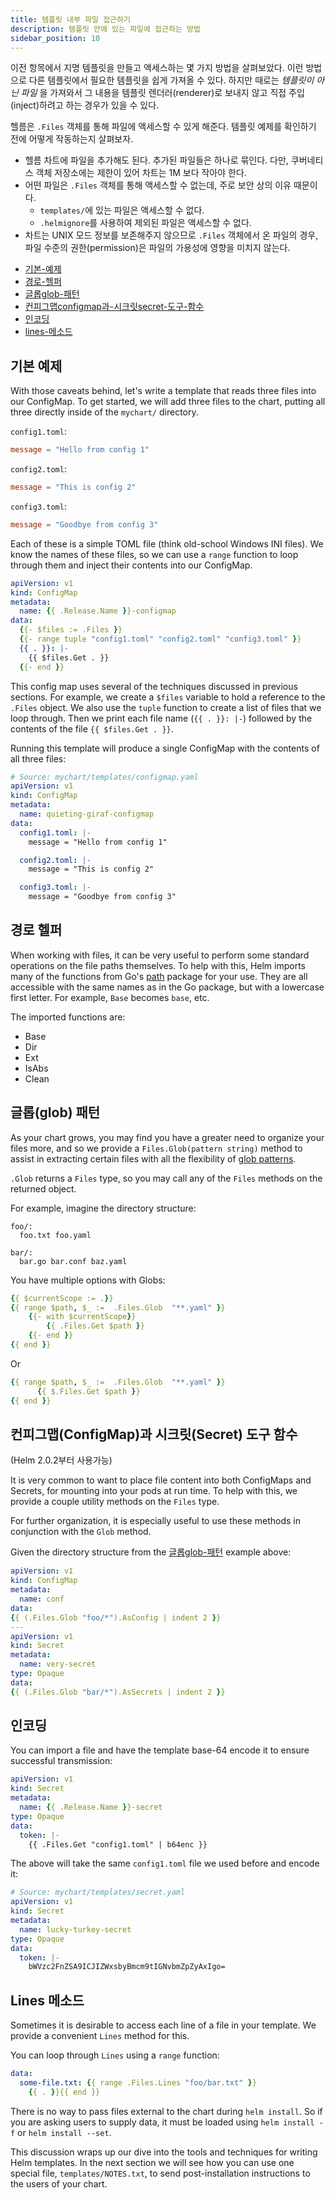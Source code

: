 ```yaml
---
title: 템플릿 내부 파일 접근하기
description: 템플릿 안에 있는 파일에 접근하는 방법
sidebar_position: 10
---
```


이전 항목에서 지명 템플릿을 만들고 액세스하는 몇 가지 방법을 살펴보았다.
이런 방법으로 다른 템플릿에서 필요한 템플릿을 쉽게 가져올 수 있다.
하지만 때로는 _템플릿이 아닌 파일_ 을 가져와서
그 내용을 템플릿 렌더러(renderer)로 보내지 않고 직접 주입(inject)하려고 하는 경우가
있을 수 있다.

헬름은 `.Files` 객체를 통해 파일에 액세스할 수 있게 해준다. 템플릿 예제를 확인하기 전에
어떻게 작동하는지 살펴보자.

- 헬름 차트에 파일을 추가해도 된다. 추가된 파일들은 하나로 묶인다.
  다만, 쿠버네티스 객체 저장소에는 제한이 있어
  차트는 1M 보다 작아야 한다.
- 어떤 파일은 `.Files` 객체를 통해 액세스할 수 없는데,
  주로 보안 상의 이유 때문이다.
  - `templates/`에 있는 파일은 액세스할 수 없다.
  - `.helmignore`를 사용하여 제외된 파일은 액세스할 수 없다.
- 차트는 UNIX 모드 정보를 보존해주지 않으므로
  `.Files` 객체에서 온 파일의 경우, 파일 수준의 권한(permission)은
  파일의 가용성에 영향을 미치지 않는다.

<!-- (see https://github.com/jonschlinkert/markdown-toc) -->

<!-- toc -->

- [기본-예제](#기본-예제)
- [경로-헬퍼](#경로-헬퍼)
- [글롭glob-패턴](#글롭glob-패턴)
- [컨피그맵configmap과-시크릿secret-도구-함수](#컨피그맵configmap과-시크릿secret-도구-함수)
- [인코딩](#인코딩)
- [lines-메소드](#lines-메소드)

<!-- tocstop -->

## 기본 예제

With those caveats behind, let's write a template that reads three files into
our ConfigMap. To get started, we will add three files to the chart, putting all
three directly inside of the `mychart/` directory.

`config1.toml`:

```toml
message = "Hello from config 1"
```

`config2.toml`:

```toml
message = "This is config 2"
```

`config3.toml`:

```toml
message = "Goodbye from config 3"
```

Each of these is a simple TOML file (think old-school Windows INI files). We
know the names of these files, so we can use a `range` function to loop through
them and inject their contents into our ConfigMap.

```yaml
apiVersion: v1
kind: ConfigMap
metadata:
  name: {{ .Release.Name }}-configmap
data:
  {{- $files := .Files }}
  {{- range tuple "config1.toml" "config2.toml" "config3.toml" }}
  {{ . }}: |-
    {{ $files.Get . }}
  {{- end }}
```

This config map uses several of the techniques discussed in previous sections.
For example, we create a `$files` variable to hold a reference to the `.Files`
object. We also use the `tuple` function to create a list of files that we loop
through. Then we print each file name (`{{ . }}: |-`) followed by the contents
of the file `{{ $files.Get . }}`.

Running this template will produce a single ConfigMap with the contents of all
three files:

```yaml
# Source: mychart/templates/configmap.yaml
apiVersion: v1
kind: ConfigMap
metadata:
  name: quieting-giraf-configmap
data:
  config1.toml: |-
    message = "Hello from config 1"

  config2.toml: |-
    message = "This is config 2"

  config3.toml: |-
    message = "Goodbye from config 3"
```

## 경로 헬퍼

When working with files, it can be very useful to perform some standard
operations on the file paths themselves. To help with this, Helm imports many of
the functions from Go's [path](https://golang.org/pkg/path/) package for your
use. They are all accessible with the same names as in the Go package, but with
a lowercase first letter. For example, `Base` becomes `base`, etc.

The imported functions are:
- Base
- Dir
- Ext
- IsAbs
- Clean

## 글롭(glob) 패턴

As your chart grows, you may find you have a greater need to organize your files
more, and so we provide a `Files.Glob(pattern string)` method to assist in
extracting certain files with all the flexibility of [glob
patterns](https://godoc.org/github.com/gobwas/glob).

`.Glob` returns a `Files` type, so you may call any of the `Files` methods on
the returned object.

For example, imagine the directory structure:

```
foo/:
  foo.txt foo.yaml

bar/:
  bar.go bar.conf baz.yaml
```

You have multiple options with Globs:


```yaml
{{ $currentScope := .}}
{{ range $path, $_ :=  .Files.Glob  "**.yaml" }}
    {{- with $currentScope}}
        {{ .Files.Get $path }}
    {{- end }}
{{ end }}
```

Or

```yaml
{{ range $path, $_ :=  .Files.Glob  "**.yaml" }}
      {{ $.Files.Get $path }}
{{ end }}
```

## 컨피그맵(ConfigMap)과 시크릿(Secret) 도구 함수

(Helm 2.0.2부터 사용가능)

It is very common to want to place file content into both ConfigMaps and
Secrets, for mounting into your pods at run time. To help with this, we provide
a couple utility methods on the `Files` type.

For further organization, it is especially useful to use these methods in
conjunction with the `Glob` method.

Given the directory structure from the [글롭glob-패턴](#글롭glob-패턴) example above:

```yaml
apiVersion: v1
kind: ConfigMap
metadata:
  name: conf
data:
{{ (.Files.Glob "foo/*").AsConfig | indent 2 }}
---
apiVersion: v1
kind: Secret
metadata:
  name: very-secret
type: Opaque
data:
{{ (.Files.Glob "bar/*").AsSecrets | indent 2 }}
```

## 인코딩

You can import a file and have the template base-64 encode it to ensure
successful transmission:

```yaml
apiVersion: v1
kind: Secret
metadata:
  name: {{ .Release.Name }}-secret
type: Opaque
data:
  token: |-
    {{ .Files.Get "config1.toml" | b64enc }}
```

The above will take the same `config1.toml` file we used before and encode it:

```yaml
# Source: mychart/templates/secret.yaml
apiVersion: v1
kind: Secret
metadata:
  name: lucky-turkey-secret
type: Opaque
data:
  token: |-
    bWVzc2FnZSA9ICJIZWxsbyBmcm9tIGNvbmZpZyAxIgo=
```

## Lines 메소드

Sometimes it is desirable to access each line of a file in your template. We
provide a convenient `Lines` method for this.

You can loop through `Lines` using a `range` function:

```yaml
data:
  some-file.txt: {{ range .Files.Lines "foo/bar.txt" }}
    {{ . }}{{ end }}
```

There is no way to pass files external to the chart during `helm
install`. So if you are asking users to supply data, it must be loaded using
`helm install -f` or `helm install --set`.

This discussion wraps up our dive into the tools and techniques for writing Helm
templates. In the next section we will see how you can use one special file,
`templates/NOTES.txt`, to send post-installation instructions to the users of
your chart.

